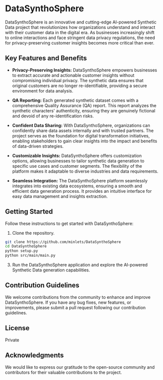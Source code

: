 # DataSynthoSphere

DataSynthoSphere is an innovative and cutting-edge AI-powered Synthetic Data project that revolutionizes how organizations understand and interact with their customer data in the digital era. As businesses increasingly shift to online interactions and face stringent data privacy regulations, the need for privacy-preserving customer insights becomes more critical than ever.

## Key Features and Benefits

- **Privacy-Preserving Insights:** DataSynthoSphere empowers businesses to extract accurate and actionable customer insights without compromising individual privacy. The synthetic data ensures that original customers are no longer re-identifiable, providing a secure environment for data analysis.

- **QA Reporting:** Each generated synthetic dataset comes with a comprehensive Quality Assurance (QA) report. This report analyzes the synthetic characters' authenticity, ensuring they are genuinely fictional and devoid of any re-identification risks.

- **Confident Data Sharing:** With DataSynthoSphere, organizations can confidently share data assets internally and with trusted partners. The project serves as the foundation for digital transformation initiatives, enabling stakeholders to gain clear insights into the impact and benefits of data-driven strategies.

- **Customizable Insights:** DataSynthoSphere offers customization options, allowing businesses to tailor synthetic data generation to specific use cases and customer segments. The flexibility of the platform makes it adaptable to diverse industries and data requirements.

- **Seamless Integration:** The DataSynthoSphere platform seamlessly integrates into existing data ecosystems, ensuring a smooth and efficient data generation process. It provides an intuitive interface for easy data management and insights extraction.

## Getting Started

Follow these instructions to get started with DataSynthoSphere:

1. Clone the repository.

```bash
git clone https://github.com/minlets/DataSynthoSphere
cd DataSynthoSphere
python setup.py
python src/main/main.py
```
3. Run the DataSynthoSphere application and explore the AI-powered Synthetic Data generation capabilities.

## Contribution Guidelines

We welcome contributions from the community to enhance and improve DataSynthoSphere. If you have any bug fixes, new features, or improvements, please submit a pull request following our contribution guidelines.

## License
Private

## Acknowledgments

We would like to express our gratitude to the open-source community and contributors for their valuable contributions to the project.
